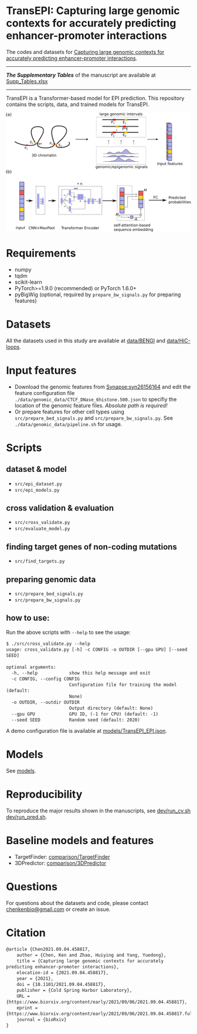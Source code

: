 # TransEPI: Capturing large genomic contexts for accurately predicting enhancer-promoter interactions

The codes and datasets for [Capturing large genomic contexts for accurately predicting enhancer-promoter interactions](https://www.biorxiv.org/content/10.1101/2021.09.04.458817v1).

---  

***The Supplementary Tables*** of the manuscript are available at [Supp_Tables.xlsx](./paper/Supp_Tables.xlsx)

---

TransEPI is a Transformer-based model for EPI prediction. 
This repository contains the scripts, data, and trained models for TransEPI.


![TransEPI](./figures/Figure1.svg)

# Requirements  

* numpy  
* tqdm  
* scikit-learn  
* PyTorch>=1.9.0 (recommended) or PyTorch 1.6.0+  
* pyBigWig (optional, required by `prepare_bw_signals.py` for preparing features)


# Datasets  

All the datasets used in this study are available at [data/BENGI](data/BENGI) and [data/HiC-loops](data/HiC-loops).  


# Input features  

- Download the genomic features from [Synapse:syn26156164](https://www.synapse.org/#!Synapse:syn26156164) and edit the feature configuration file `./data/genomic_data/CTCF_DNase_6histone.500.json` to specifiy the location of the genomic feature files. *Absolute path is required!*  
- Or prepare features for other cell types using `src/prepare_bed_signals.py` and `src/prepare_bw_signals.py`. See `./data/genomic_data/pipeline.sh` for usage.  

# Scripts

## dataset & model
- `src/epi_dataset.py`  
- `src/epi_models.py`  

## cross validation & evaluation
- `src/cross_validate.py`  
- `src/evaluate_model.py`  

## finding target genes of non-coding mutations  
- `src/find_targets.py`  

## preparing genomic data
- `src/prepare_bed_signals.py`  
- `src/prepare_bw_signals.py`  


## how to use:  

Run the above scripts with `--help` to see the usage:  
```
$ ./src/cross_validate.py --help
usage: cross_validate.py [-h] -c CONFIG -o OUTDIR [--gpu GPU] [--seed SEED]

optional arguments:
  -h, --help            show this help message and exit
  -c CONFIG, --config CONFIG
                        Configuration file for training the model (default:
                        None)
  -o OUTDIR, --outdir OUTDIR
                        Output directory (default: None)
  --gpu GPU             GPU ID, (-1 for CPU) (default: -1)
  --seed SEED           Random seed (default: 2020)
```

A demo configuration file is available at [models/TransEPI_EPI.json](models/TransEPI_EPI.json).


# Models

See [models](./models).  


# Reproducibility

To reproduce the major results shown in the manuscripts, see [dev/run_cv.sh](./dev/run_cv.sh) [dev/run_pred.sh](./dev/run_pred.sh).


# Baseline models and features   

- TargetFinder: [comparison/TargetFinder](./comparison/TargetFinder)   
- 3DPredictor: [comparison/3DPredictor](./comparison/3DPredictor)  


# Questions
For questions about the datasets and code, please contact [chenkenbio@gmail.com](mailto:chenkenbio@gmail.com) or create an issue.

# Citation

```
@article {Chen2021.09.04.458817,
	author = {Chen, Ken and Zhao, Huiying and Yang, Yuedong},
	title = {Capturing large genomic contexts for accurately predicting enhancer-promoter interactions},
	elocation-id = {2021.09.04.458817},
	year = {2021},
	doi = {10.1101/2021.09.04.458817},
	publisher = {Cold Spring Harbor Laboratory},
	URL = {https://www.biorxiv.org/content/early/2021/09/06/2021.09.04.458817},
	eprint = {https://www.biorxiv.org/content/early/2021/09/06/2021.09.04.458817.full.pdf},
	journal = {bioRxiv}
}
```

